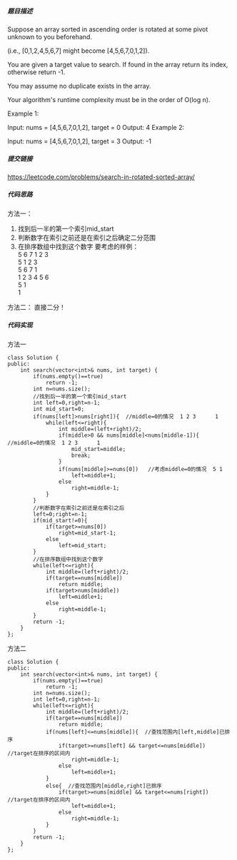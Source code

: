 ##### 题目描述
Suppose an array sorted in ascending order is rotated at some pivot unknown to you beforehand.

(i.e., [0,1,2,4,5,6,7] might become [4,5,6,7,0,1,2]).

You are given a target value to search. If found in the array return its index, otherwise return -1.

You may assume no duplicate exists in the array.

Your algorithm's runtime complexity must be in the order of O(log n).

Example 1:

Input: nums = [4,5,6,7,0,1,2], target = 0
Output: 4
Example 2:

Input: nums = [4,5,6,7,0,1,2], target = 3
Output: -1


##### 提交链接
https://leetcode.com/problems/search-in-rotated-sorted-array/



##### 代码思路
方法一：
1. 找到后一半的第一个索引mid_start
2. 判断数字在索引之前还是在索引之后确定二分范围
3. 在排序数组中找到这个数字
要考虑的样例：  
5 6 7 1 2 3  
5 1 2 3  
5 6 7 1  
1 2 3 4 5 6  
5 1    
1  

方法二：
直接二分！



##### 代码实现
方法一
```
class Solution {
public:
    int search(vector<int>& nums, int target) {
        if(nums.empty()==true)
            return -1;
        int n=nums.size();
        //找到后一半的第一个索引mid_start
        int left=0,right=n-1;
        int mid_start=0;
        if(nums[left]>nums[right]){  //middle=0的情况  1 2 3      1
            while(left<=right){
                int middle=(left+right)/2;
                if(middle>0 && nums[middle]<nums[middle-1]){  //middle=0的情况  1 2 3      1
                    mid_start=middle;
                    break;   
                }
                if(nums[middle]>=nums[0])   //考虑middle=0的情况  5 1 
                    left=middle+1;
                else 
                    right=middle-1;
            }
        }
        //判断数字在索引之前还是在索引之后
        left=0;right=n-1;
        if(mid_start!=0){
            if(target>=nums[0])
                right=mid_start-1;
            else
                left=mid_start;
        }
        //在排序数组中找到这个数字
        while(left<=right){
            int middle=(left+right)/2;
            if(target==nums[middle])
                return middle;
            if(target>nums[middle])
                left=middle+1;
            else
                right=middle-1;
        }
        return -1; 
    }
};
```

方法二
```
class Solution {
public:
    int search(vector<int>& nums, int target) {
        if(nums.empty()==true)
            return -1;
        int n=nums.size();
        int left=0,right=n-1;
        while(left<=right){
            int middle=(left+right)/2;
            if(target==nums[middle])
                return middle;
            if(nums[left]<=nums[middle]){  //查找范围内[left,middle]已排序
                if(target>=nums[left] && target<=nums[middle])  //target在排序的区间内
                    right=middle-1;
                else
                    left=middle+1;
            }
            else{  //查找范围内[middle,right]已排序
                if(target>=nums[middle] && target<=nums[right]) //target在排序的区间内
                    left=middle+1;
                else
                    right=middle-1;
            }
        }
        return -1;
    }
};
```